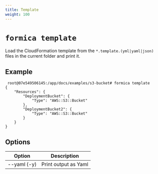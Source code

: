 ```yaml
---
title: Template
weight: 100
---
```


# `formica template`

Load the CloudFormation template from the `*.template.(yml|yaml|json)` files in the current folder and print it.

## Example

```
 root@07e549506145:/app/docs/examples/s3-bucket# formica template
{
    "Resources": {
        "DeploymentBucket": {
            "Type": "AWS::S3::Bucket"
        },
        "DeploymentBucket2": {
            "Type": "AWS::S3::Bucket"
        }
    }
}
 ```

## Options

| Option                                             | Description  |
| -------------------------------------------------- | ------------ |
| --yaml (-y)                                        | Print output as Yaml |
